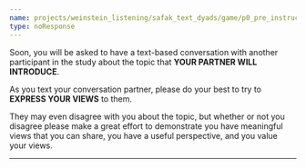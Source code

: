 ```yaml
---
name: projects/weinstein_listening/safak_text_dyads/game/p0_pre_instructions_expressor.md
type: noResponse
---
```


Soon, you will be asked to have a text-based conversation with another participant in the study about the topic that **YOUR PARTNER WILL INTRODUCE**.

As you text your conversation partner, please do your best to try to **EXPRESS YOUR VIEWS** to them.

They may even disagree with you about the topic, but whether or not you disagree please make a great effort to demonstrate you have meaningful views that you can share, you have a useful perspective, and you value your views.

---
